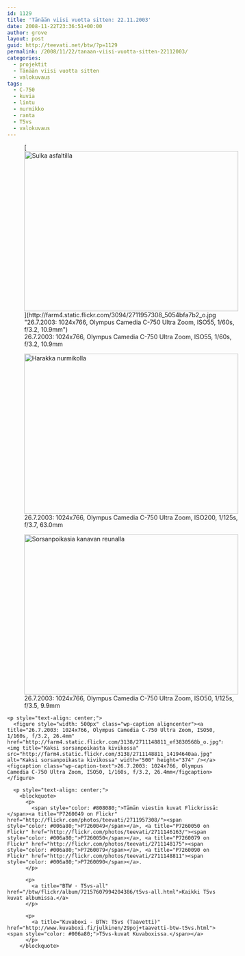 ```yaml
---
id: 1129
title: 'Tänään viisi vuotta sitten: 22.11.2003'
date: 2008-11-22T23:36:51+00:00
author: grove
layout: post
guid: http://teevati.net/btw/?p=1129
permalink: /2008/11/22/tanaan-viisi-vuotta-sitten-22112003/
categories:
  - projektit
  - Tänään viisi vuotta sitten
  - valokuvaus
tags:
  - C-750
  - kuvia
  - lintu
  - nurmikko
  - ranta
  - T5vs
  - valokuvaus
---
```

<figure style="width: 500px" class="wp-caption aligncenter">[<img title="Sulka asfaltilla" src="http://farm4.static.flickr.com/3094/2711957308_4c5bd4dfb6.jpg" alt="Sulka asfaltilla" width="500" height="374" />](http://farm4.static.flickr.com/3094/2711957308_5054bfa7b2_o.jpg "26.7.2003: 1024x766, Olympus Camedia C-750 Ultra Zoom, ISO55, 1/60s, f/3.2, 10.9mm")<figcaption class="wp-caption-text">26.7.2003: 1024x766, Olympus Camedia C-750 Ultra Zoom, ISO55, 1/60s, f/3.2, 10.9mm</figcaption></figure> 

<p style="text-align: center;">
  <figure style="width: 500px" class="wp-caption aligncenter"><a title="26.7.2003: 1024x766, Olympus Camedia C-750 Ultra Zoom, ISO200, 1/125s, f/3.7, 63.0mm" href="http://farm4.static.flickr.com/3255/2711146163_e84c28a38e_o.jpg"><img title="Harakka nurmikolla" src="http://farm4.static.flickr.com/3255/2711146163_e7026d14de.jpg" alt="Harakka nurmikolla" width="500" height="374" /></a><figcaption class="wp-caption-text">26.7.2003: 1024x766, Olympus Camedia C-750 Ultra Zoom, ISO200, 1/125s, f/3.7, 63.0mm</figcaption></figure> 
  
  <p style="text-align: center;">
    <figure style="width: 500px" class="wp-caption aligncenter"><a title="26.7.2003: 1024x766, Olympus Camedia C-750 Ultra Zoom, ISO50, 1/125s, f/3.5, 9.9mm" href="http://farm4.static.flickr.com/3197/2711148175_fd39df75e0_o.jpg"><img title="Sorsanpoikasia kanavan reunalla" src="http://farm4.static.flickr.com/3197/2711148175_458e2fc0b6.jpg" alt="Sorsanpoikasia kanavan reunalla" width="500" height="374" /></a><figcaption class="wp-caption-text">26.7.2003: 1024x766, Olympus Camedia C-750 Ultra Zoom, ISO50, 1/125s, f/3.5, 9.9mm</figcaption></figure> 
    
    <p style="text-align: center;">
      <figure style="width: 500px" class="wp-caption aligncenter"><a title="26.7.2003: 1024x766, Olympus Camedia C-750 Ultra Zoom, ISO50, 1/160s, f/3.2, 26.4mm" href="http://farm4.static.flickr.com/3138/2711148811_ef3830568b_o.jpg"><img title="Kaksi sorsanpoikasta kivikossa" src="http://farm4.static.flickr.com/3138/2711148811_14194640aa.jpg" alt="Kaksi sorsanpoikasta kivikossa" width="500" height="374" /></a><figcaption class="wp-caption-text">26.7.2003: 1024x766, Olympus Camedia C-750 Ultra Zoom, ISO50, 1/160s, f/3.2, 26.4mm</figcaption></figure> 
      
      <p style="text-align: center;">
        <blockquote>
          <p>
            <span style="color: #808080;">Tämän viestin kuvat Flickrissä: </span><a title="P7260049 on Flickr" href="http://flickr.com/photos/teevati/2711957308/"><span style="color: #006a80;">P7260049</span></a>, <a title="P7260050 on Flickr" href="http://flickr.com/photos/teevati/2711146163/"><span style="color: #006a80;">P7260050</span></a>, <a title="P7260079 on Flickr" href="http://flickr.com/photos/teevati/2711148175"><span style="color: #006a80;">P7260079</span></a>, <a title="P7260090 on Flickr" href="http://flickr.com/photos/teevati/2711148811"><span style="color: #006a80;">P7260090</span></a>.
          </p>
          
          <p>
            <a title="BTW · T5vs-all" href="/btw/flickr/album/72157607994204386/t5vs-all.html">Kaikki T5vs kuvat albumissa.</a>
          </p>
          
          <p>
            <a title="Kuvaboxi - BTW: T5vs (Taavetti)" href="http://www.kuvaboxi.fi/julkinen/29poj+taavetti-btw-t5vs.html"><span style="color: #006a80;">T5vs-kuvat Kuvaboxissa.</span></a>
          </p>
        </blockquote>